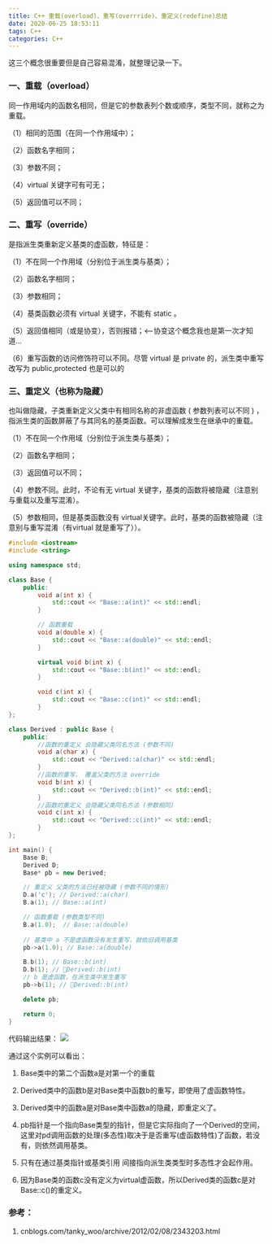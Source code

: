 ```yaml
---
title: C++ 重载(overload)、重写(overrride)、重定义(redefine)总结
date: 2020-06-25 18:53:11
tags: C++
categories: C++
---
```

这三个概念很重要但是自己容易混淆，就整理记录一下。

### 一、重载（overload）
同一作用域内的函数名相同，但是它的参数表列个数或顺序，类型不同，就称之为重载。

（1）相同的范围（在同一个作用域中）；

（2）函数名字相同；

（3）参数不同；

（4）virtual 关键字可有可无；

（5）返回值可以不同；
<!--more-->
### 二、重写（override）

是指派生类重新定义基类的虚函数，特征是：

（1）不在同一个作用域（分别位于派生类与基类）；

（2）函数名字相同；

（3）参数相同；

（4）基类函数必须有 virtual 关键字，不能有 static 。

（5）返回值相同（或是协变），否则报错；<—-协变这个概念我也是第一次才知道…

（6）重写函数的访问修饰符可以不同。尽管 virtual 是 private 的，派生类中重写改写为 public,protected 也是可以的

### 三、重定义（也称为隐藏）
也叫做隐藏，子类重新定义父类中有相同名称的非虚函数 ( 参数列表可以不同 ) ，指派生类的函数屏蔽了与其同名的基类函数。可以理解成发生在继承中的重载。

（1）不在同一个作用域（分别位于派生类与基类）；

（2）函数名字相同；

（3）返回值可以不同；

（4）参数不同。此时，不论有无 virtual 关键字，基类的函数将被隐藏（注意别与重载以及重写混淆）。

（5）参数相同，但是基类函数没有 virtual关键字。此时，基类的函数被隐藏（注意别与重写混淆（有virtual 就是重写了））。

```c++
#include <iostream>
#include <string>

using namespace std;

class Base {
    public:
        void a(int x) {
            std::cout << "Base::a(int)" << std::endl;
        }

        // 函数重载
        void a(double x) {
            std::cout << "Base::a(double)" << std::endl;
        }

        virtual void b(int x) {
            std::cout << "Base::b(int)" << std::endl;
        }

        void c(int x) {
            std::cout << "Base::c(int)" << std::endl;
        }
};

class Derived : public Base {
    public:
        //函数的重定义 会隐藏父类同名方法 (参数不同)
        void a(char x) {
            std::cout << "Derived::a(char)" << std::endl;
        }
        //函数的重写， 覆盖父类的方法 override
        void b(int x) {
            std::cout << "Derived::b(int)" << std::endl;
        }
        //函数的重定义 会隐藏父类同名方法 (参数相同)
        void c(int x) {
            std::cout << "Derived::c(int)" << std::endl;
        }
};

int main() {
    Base B;
    Derived D;
    Base* pb = new Derived;

    // 重定义 父类的方法已经被隐藏 (参数不同的情形)
    D.a('c'); // Derived::a(char)
    B.a(1); // Base::a(int)

    // 函数重载 (参数类型不同)
    B.a(1.0);  // Base::a(double)
    
    // 基类中 a 不是虚函数没有发生重写，就依旧调用基类
    pb->a(1.0); // Base::a(double)

    B.b(1); // Base::b(int)
    D.b(1); // Derived::b(int)
    // b 是虚函数，在派生类中发生重写
    pb->b(1); // Derived::b(int)

    delete pb;

    return 0;
}
```

代码输出结果：
![](1.png)

通过这个实例可以看出：

1. Base类中的第二个函数a是对第一个的重载

2. Derived类中的函数b是对Base类中函数b的重写，即使用了虚函数特性。

3. Derived类中的函数a是对Base类中函数a的隐藏，即重定义了。

4. pb指针是一个指向Base类型的指针，但是它实际指向了一个Derived的空间，这里对pd调用函数的处理(多态性)取决于是否重写(虚函数特性)了函数，若没有，则依然调用基类。

5. 只有在通过基类指针或基类引用 间接指向派生类类型时多态性才会起作用。

6. 因为Base类的函数c没有定义为virtual虚函数，所以Derived类的函数c是对Base::c()的重定义。

### 参考：
1. cnblogs.com/tanky_woo/archive/2012/02/08/2343203.html